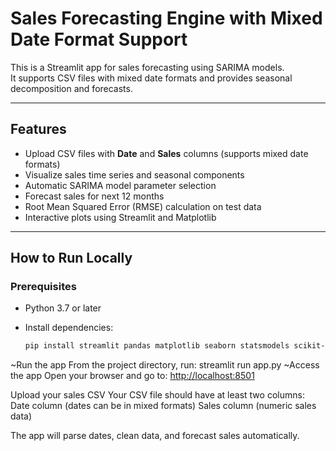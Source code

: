 # Sales Forecasting Engine with Mixed Date Format Support

This is a Streamlit app for sales forecasting using SARIMA models.  
It supports CSV files with mixed date formats and provides seasonal decomposition and forecasts.

---

## Features
- Upload CSV files with **Date** and **Sales** columns (supports mixed date formats)  
- Visualize sales time series and seasonal components  
- Automatic SARIMA model parameter selection  
- Forecast sales for next 12 months  
- Root Mean Squared Error (RMSE) calculation on test data  
- Interactive plots using Streamlit and Matplotlib  

---

## How to Run Locally

### Prerequisites
- Python 3.7 or later  

- Install dependencies:  
  ```bash
  pip install streamlit pandas matplotlib seaborn statsmodels scikit-learn pmdarima
~Run the app
From the project directory, run:
streamlit run app.py
~Access the app
Open your browser and go to:
[http://localhost:8501](https://sales-forecasting-app-at9el2ekqcikaqepdc6bt9.streamlit.app/)

Upload your sales CSV
Your CSV file should have at least two columns:
Date column (dates can be in mixed formats)
Sales column (numeric sales data)

The app will parse dates, clean data, and forecast sales automatically.
